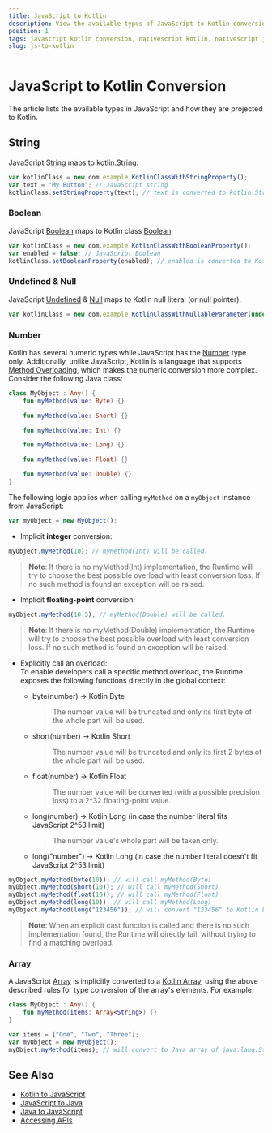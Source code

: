```yaml
---
title: JavaScript to Kotlin
description: View the available types of JavaScript to Kotlin conversions in NativeScript, including string, boolean, number, array types, undefined and null.
position: 1
tags: javascript kotlin conversion, nativescript kotlin, nativescript js to kotlin
slug: js-to-kotlin
---
```


# JavaScript to Kotlin Conversion

The article lists the available types in JavaScript and how they are projected to Kotlin.

## String

JavaScript [String](http://www.w3schools.com/jsref/jsref_obj_string.asp) maps to [kotlin.String](https://kotlinlang.org/api/latest/jvm/stdlib/kotlin/-string/index.html):

``` JavaScript
var kotlinClass = new com.example.KotlinClassWithStringProperty();
var text = "My Button"; // JavaScript string
kotlinClass.setStringProperty(text); // text is converted to kotlin.String
```

### Boolean

JavaScript [Boolean](http://www.w3schools.com/js/js_booleans.asp) maps to Kotlin class [Boolean](https://kotlinlang.org/api/latest/jvm/stdlib/kotlin/-boolean/index.html).

``` JavaScript
var kotlinClass = new com.example.KotlinClassWithBooleanProperty();
var enabled = false; // JavaScript Boolean
kotlinClass.setBooleanProperty(enabled); // enabled is converted to Kotlin Boolean
```

### Undefined & Null

JavaScript [Undefined](http://www.w3schools.com/jsref/jsref_undefined.asp) & [Null](https://www.w3schools.com/js/js_type_conversion.asp) maps to Kotlin null literal (or null pointer).

``` JavaScript
var kotlinClass = new com.example.KotlinClassWithNullableParameter(undefined); // the Kotlin call will be made using the null keyword
```

### Number

Kotlin has several numeric types while JavaScript has the [Number](http://www.w3schools.com/jsref/jsref_obj_number.asp) type only. Additionally, unlike JavaScript, Kotlin is a language that supports [Method Overloading](http://en.wikipedia.org/wiki/Function_overloading), which makes the numeric conversion more complex. Consider the following Java class:

``` Kotlin
class MyObject : Any() {
    fun myMethod(value: Byte) {}

    fun myMethod(value: Short) {}

    fun myMethod(value: Int) {}

    fun myMethod(value: Long) {}

    fun myMethod(value: Float) {}

    fun myMethod(value: Double) {}
}
```

The following logic applies when calling `myMethod` on a `myObject` instance from JavaScript:

``` JavaScript
var myObject = new MyObject();
```

* Implicit **integer** conversion:

``` JavaScript
myObject.myMethod(10); // myMethod(Int) will be called.
```

> **Note**: If there is no myMethod(Int) implementation, the Runtime will try to choose the best possible overload with least conversion loss. If no such method is found an exception will be raised.

* Implicit **floating-point** conversion:

``` JavaScript
myObject.myMethod(10.5); // myMethod(Double) will be called.
```

> **Note**: If there is no myMethod(Double) implementation, the Runtime will try to choose the best possible overload with least conversion loss. If no such method is found an exception will be raised.

* Explicitly call an overload:<br />
To enable developers call a specific method overload, the Runtime exposes the following functions directly in the global context:

  + byte(number) → Kotlin Byte

    > The number value will be truncated and only its first byte of the whole part will be used.

  + short(number) → Kotlin Short

    > The number value will be truncated and only its first 2 bytes of the whole part will be used.

  + float(number) → Kotlin Float

    > The number value will be converted (with a possible precision loss) to a 2^32 floating-point value.

  + long(number) → Kotlin Long (in case the number literal fits JavaScript 2^53 limit)

    > The number value's whole part will be taken only.

  + long("number") → Kotlin Long (in case the number literal doesn't fit JavaScript 2^53 limit)

``` JavaScript
myObject.myMethod(byte(10)); // will call myMethod(Byte)
myObject.myMethod(short(10)); // will call myMethod(Short)
myObject.myMethod(float(10)); // will call myMethod(Float)
myObject.myMethod(long(10)); // will call myMethod(Long)
myObject.myMethod(long("123456")); // will convert "123456" to Kotlin Long and will call myMethod(Long)
```

> **Note**: When an explicit cast function is called and there is no such implementation found, the Runtime will directly fail, without trying to find a matching overload.

### Array

A JavaScript [Array](http://www.w3schools.com/jsref/jsref_obj_array.asp) is implicitly converted to a [Kotlin Array](https://kotlinlang.org/api/latest/jvm/stdlib/kotlin/-array/index.html), using the above described rules for type conversion of the array's elements. For example:

``` Kotlin
class MyObject : Any() {
    fun myMethod(items: Array<String>) {}
}
```

``` JavaScript
var items = ["One", "Two", "Three"];
var myObject = new MyObject();
myObject.myMethod(items); // will convert to Java array of java.lang.String objects

```

## See Also

* [Kotlin to JavaScript](./kotlin-to-js.md)
* [JavaScript to Java](./js-to-java.md)
* [Java to JavaScript](./java-to-js.md)
* [Accessing APIs](../metadata/accessing-packages.md)
